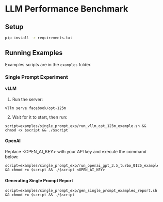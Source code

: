 # LLM Performance Benchmark

## Setup
```bash
pip install -r requirements.txt
```

## Running Examples
Examples scripts are in the `examples` folder.

### Single Prompt Experiment
#### vLLM
1) Run the server: 
```
vllm serve facebook/opt-125m
```

2) Wait for it to start, then run:

```
script=examples/single_prompt_exp/run_vllm_opt_125m_example.sh && chmod +x $script && ./$script
```

#### OpenAI
Replace <OPEN_AI_KEY> with your API key and execute the command below:
```
script=examples/single_prompt_exp/run_openai_gpt_3.5_turbo_0125_example.sh && chmod +x $script && ./$script <OPEN_AI_KEY>
```

#### Generating Single Prompt Report
```
script=examples/single_prompt_exp/gen_single_prompt_examples_report.sh && chmod +x $script && ./$script
```
